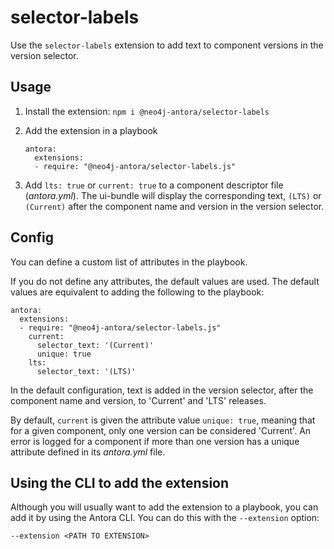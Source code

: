 # selector-labels

Use the `selector-labels` extension to add text to component versions in the version selector.


## Usage


1. Install the extension: `npm i @neo4j-antora/selector-labels`
2. Add the extension in a playbook

    ```
    antora:
      extensions:
      - require: "@neo4j-antora/selector-labels.js"
    ```

3. Add `lts: true` or `current: true` to a component descriptor file (_antora.yml_). The ui-bundle will display the corresponding text, `(LTS)` or `(Current)` after the component name and version in the version selector.


## Config

You can define a custom list of attributes in the playbook.

If you do not define any attributes, the default values are used.
The default values are equivalent to adding the following to the playbook:

```
antora:
  extensions:
  - require: "@neo4j-antora/selector-labels.js"
    current:
      selector_text: '(Current)'
      unique: true
    lts:
      selector_text: '(LTS)'
```

In the default configuration, text is added in the version selector, after the component name and version, to 'Current' and 'LTS' releases.

By default, `current` is given the attribute value `unique: true`, meaning that for a given component, only one version can be considered 'Current'. An error is logged for a component if more than one version has a unique attribute defined in its _antora.yml_ file.


## Using the CLI to add the extension

Although you will usually want to add the extension to a playbook, you can add it by using the Antora CLI.
You can do this with the `--extension` option:

```
--extension <PATH TO EXTENSION>
```